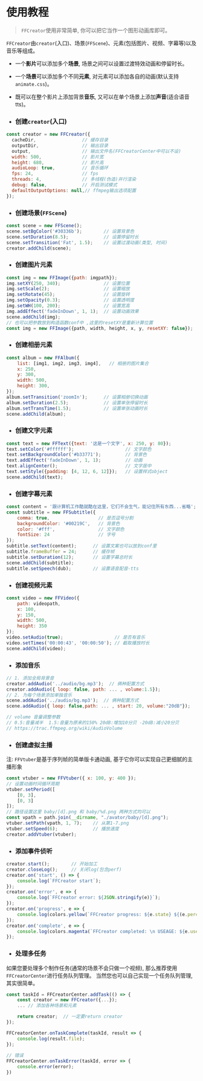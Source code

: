 # 使用教程

> `FFCreator`使用非常简单, 你可以把它当作一个图形动画库即可。

`FFCreator`由`creator`(入口)、场景(`FFScene`)、元素(包括图片、视频、字幕等)以及音乐等组成。

- 一个**影片**可以添加多个**场景**, 场景之间可以设置过渡特效动画和停留时长。
- 一个**场景**可以添加多个不同**元素**, 对元素可以添加各自的动画(默认支持`animate.css`)。
- 既可以在整个影片上添加背景**音乐**, 又可以在单个场景上添加**声音**(适合语音 tts)。

- ### 创建`creator`(入口)

```javascript
const creator = new FFCreator({
  cacheDir,                 // 缓存目录
  outputDir,                // 输出目录
  output,                   // 输出文件名(FFCreatorCenter中可以不设)
  width: 500,               // 影片宽
  height: 680,              // 影片高
  audioLoop: true,          // 音乐循环
  fps: 24,                  // fps
  threads: 4,               // 多线程(伪造)并行渲染
  debug: false,             // 开启测试模式
  defaultOutputOptions: null,// ffmpeg输出选项配置
});
```

- ### 创建场景(`FFScene`)

```javascript
const scene = new FFScene();
scene.setBgColor('#30336b');        // 设置背景色         
scene.setDuration(8.5);             // 设置停留时长   
scene.setTransition('Fat', 1.5);    // 设置过渡动画(类型, 时间)
creator.addChild(scene);
```

- ### 创建图片元素

```javascript
const img = new FFImage({path: imgpath});
img.setXY(250, 340);                // 设置位置   
img.setScale(2);                    // 设置缩放   
img.setRotate(45);                  // 设置旋转   
img.setOpacity(0.3);                // 设置透明度 
img.setWH(100, 200);                // 设置宽高
img.addEffect('fadeInDown', 1, 1);  // 设置动画效果
scene.addChild(img);
// 也可以把参数放到构造函数conf中 ,这里的resetXY是重新计算位置
const img = new FFImage({path, width, height, x, y, resetXY: false}); 
```

- ### 创建相册元素

```javascript
const album = new FFAlbum({
    list: [img1, img2, img3, img4],   // 相册的图片集合
    x: 250,
    y: 300,
    width: 500,
    height: 300,
});
album.setTransition('zoomIn');      // 设置相册切换动画
album.setDuration(2.5);             // 设置单张停留时长
album.setTransTime(1.5);            // 设置单张动画时长
scene.addChild(album);
```

- ### 创建文字元素

```javascript
const text = new FFText({text: '这是一个文字', x: 250, y: 80});
text.setColor('#ffffff');                   // 文字颜色
text.setBackgroundColor('#b33771');         // 背景色
text.addEffect('fadeInDown', 1, 1);         // 动画
text.alignCenter();                         // 文字居中
text.setStyle({padding: [4, 12, 6, 12]});   // 设置样式object 
scene.addChild(text);
```

- ### 创建字幕元素

```javascript
const content = '跟计算机工作酷就酷在这里，它们不会生气，能记住所有东西...省略';
const subtitle = new FFSubtitle({
    comma: true,                  // 是否逗号分割
    backgroundColor: '#00219C',   // 背景色
    color: '#fff',                // 文字颜色
    fontSize: 24                  // 字号
});
subtitle.setText(content);      // 设置文案也可以放到conf里
subtitle.frameBuffer = 24;      // 缓存帧
subtitle.setDuration(12);       // 设置字幕总时长
scene.addChild(subtitle);
subtitle.setSpeech(dub);        // 设置语音配音-tts
```

- ### 创建视频元素

```javascript
const video = new FFVideo({
    path: videopath,
    x: 100,
    y: 150,
    width: 500,
    height: 350
});
video.setAudio(true);                   // 是否有音乐
video.setTimes('00:00:43', '00:00:50'); // 截取播放时长
scene.addChild(video);
```

- ### 添加音乐

```javascript
// 1. 添加全局背景音
creator.addAudio('../audio/bg.mp3');  // 俩种配置方式
creator.addAudio({ loop: false, path: ... , volume:1.5}); 
// 2. 为每个场景添加单独音乐
scene.addAudio('../audio/bg.mp3');  // 俩种配置方式
scene.addAudio({ loop: false,path: ... , start: 20, volume:"20dB"});

// volume 音量调整参数 
// 0.5:音量减半  1.5:音量为原来的150% 20dB:增加10分贝 -20dB:减小20分贝
// https://trac.ffmpeg.org/wiki/AudioVolume
```

- ### 创建虚拟主播

注: `FFVtuber`是基于序列帧的简单版卡通动画, 基于它你可以实现自己更细腻的主播形象

```javascript
const vtuber = new FFVtuber({ x: 100, y: 400 });
// 设置动画时间循环周期
vtuber.setPeriod([
    [0, 3],
    [0, 3]
]);
// 路径设置这里 baby/[d].png 和 baby/%d.png 两种方式均可以
const vpath = path.join(__dirname, "./avator/baby/[d].png");
vtuber.setPath(vpath, 1, 7);    // 从第1-7.png
vtuber.setSpeed(6);             // 播放速度
creator.addVtuber(vtuber);
```

- ### 添加事件侦听

```javascript
creator.start();        // 开始加工
creator.closeLog();     // 关闭log(包含perf)
creator.on('start', () => {
    console.log(`FFCreator start`);
});
creator.on('error', e => {
    console.log(`FFCreator error: ${JSON.stringify(e)}`);
});
creator.on('progress', e => {
    console.log(colors.yellow(`FFCreator progress: ${e.state} ${(e.percent * 100) >> 0}%`));
});
creator.on('complete', e => {
    console.log(colors.magenta(`FFCreator completed: \n USEAGE: ${e.useage} \n PATH: ${e.output} `));
});
```

- ### 处理多任务

如果您要处理多个制作任务(通常的场景不会只做一个视频), 那么推荐使用`FFCreatorCenter`进行任务队列管理。
当然您也可以自己实现一个任务队列管理, 其实很简单。

```javascript
const taskId = FFCreatorCenter.addTask(() => {
    const creator = new FFCreator({...});
    ... // 添加各种场景和元素

    return creator;  // 一定要return creator
});

FFCreatorCenter.onTaskComplete(taskId, result => {
    console.log(result.file);
});
                                              
// 错误
FFCreatorCenter.onTaskError(taskId, error => {
    console.error(error);
})
```

